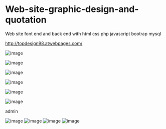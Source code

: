 # Web-site-graphic-design-and-quotation
Web site font end and back end with html css  php javascript bootrap mysql

http://topdesign98.atwebpages.com/

![image](https://github.com/trirat1996/Web-site-graphic-design-and-quotation/assets/139371861/bacc67a4-d2e0-4e52-944a-29b49169da69)

![image](https://github.com/trirat1996/Web-site-graphic-design-and-quotation/assets/139371861/b3323931-7885-4b00-ac81-c671d2622767)

![image](https://github.com/trirat1996/Web-site-graphic-design-and-quotation/assets/139371861/c838fe6a-5379-4638-9cde-53c31bff9c02)

![image](https://github.com/trirat1996/Web-site-graphic-design-and-quotation/assets/139371861/51f30b64-25b5-4172-865f-3cd0bc861cb3)

![image](https://github.com/trirat1996/Web-site-graphic-design-and-quotation/assets/139371861/aa710e29-42a9-4928-b571-295fd709604c)

![image](https://github.com/trirat1996/Web-site-graphic-design-and-quotation/assets/139371861/d7595edb-bf61-4514-bedf-0edb81b636df)

admin

![image](https://github.com/trirat1996/Web-site-graphic-design-and-quotation/assets/139371861/fa130a63-fdd4-426b-974e-c677f54a6378)
![image](https://github.com/trirat1996/Web-site-graphic-design-and-quotation/assets/139371861/65343034-9fe9-4b7b-ae71-b72664d95c17)
![image](https://github.com/trirat1996/Web-site-graphic-design-and-quotation/assets/139371861/73ff9a1c-cb8f-48bb-8813-8e7ea448b337)
![image](https://github.com/trirat1996/Web-site-graphic-design-and-quotation/assets/139371861/1eafaef9-0c82-4c24-80c0-f2224cc9899e)





